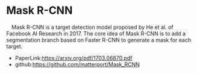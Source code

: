 # Mask R-CNN
&ensp;&ensp;Mask R-CNN is a target detection model proposed by He et al. of Facebook AI Research in 2017. The core idea of Mask R-CNN is to add a segmentation branch based on Faster R-CNN to generate a mask for each target.

- PaperLink:https://arxiv.org/pdf/1703.06870.pdf
- github:https://github.com/matterport/Mask_RCNN